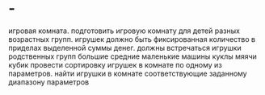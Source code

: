 # -
игровая комната. подготовить игровую комнату для детей разных возрастных групп. игрушек должно быть фиксированная количество в приделах выделенной суммы денег. должны встречаться игрушки родственных групп большие средние  маленькие машины куклы мяячи кубик провести сортировку игрушек в комнате по одному из параметров. найти игрушки в комнате соответствующие заданному диапазону параметров

